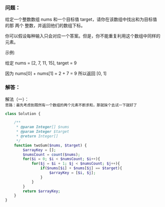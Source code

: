 ### 问题：
给定一个整数数组 nums 和一个目标值 target，请你在该数组中找出和为目标值的那 两个 整数，并返回他们的数组下标。

你可以假设每种输入只会对应一个答案。但是，你不能重复利用这个数组中同样的元素。

示例:

给定 nums = [2, 7, 11, 15], target = 9

因为 nums[0] + nums[1] = 2 + 7 = 9
所以返回 [0, 1]

### 解答：
解法（一）：   
`思路：最先考虑到既然有一个数组的两个元素不断求和，那就挨个去试一下就好了`
```php
class Solution {

    /**
     * @param Integer[] $nums
     * @param Integer $target
     * @return Integer[]
     */
    function twoSum($nums, $target) {
        $arrayKey = [];
        $numsCount = count($nums);
        for($i = 0; $i < $numsCount; $i++){
            for($j = $i + 1; $j < $numsCount; $j++){
                if($nums[$i] + $nums[$j] == $target){
                    $arrayKey = [$i, $j];
                }
            }
        }
        return $arrayKey;
    }
}
```
